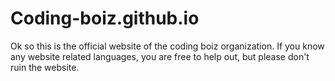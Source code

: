# Coding-boiz.github.io
Ok so this is the official website of the coding boiz organization. If you know any website related languages, you are free to help out, but please don't ruin the website.
